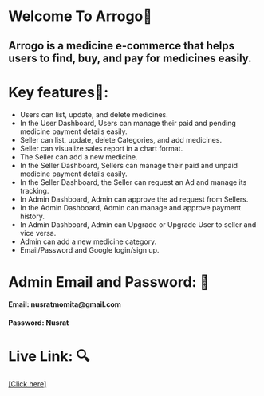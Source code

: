 <h1>Welcome To Arrogo💊</h1>
<h2>Arrogo is a medicine e-commerce that helps users to find, buy, and pay for medicines easily. </h2>

<h1>Key features🎇: </h1>
<ul>
  <li>Users can list, update, and delete medicines.</li>
  <li>In the User Dashboard, Users can manage their paid and pending medicine payment details easily.</li>
  <li>Seller can list, update, delete Categories, and add medicines.</li>
  <li>Seller can visualize sales report in a chart format.</li>
  <li> The Seller can add a new medicine.</li>
  <li>In the Seller Dashboard, Sellers can manage their paid and unpaid medicine payment details easily.</li>
  <li>In the Seller Dashboard, the  Seller can request an Ad and manage its tracking.</li>
  <li>In Admin Dashboard,  Admin can approve the ad request from Sellers.</li>
  <li>In the Admin Dashboard,  Admin can manage and approve payment history.</li>
  <li>In Admin Dashboard,  Admin can Upgrade or Upgrade User to seller and vice versa.</li>
  <li>Admin can add a new medicine category.</li>
  <li>Email/Password and Google login/sign up.</li>
</ul>

<h1>Admin Email and Password: 🧧</h1>
<h4>Email: nusratmomita@gmail.com</h4>
<h4>Password: Nusrat</h4>

<h1>Live Link: 🔍</h1>
<a href="https://aroggo-e998e.web.app/">[Click here]</a>
